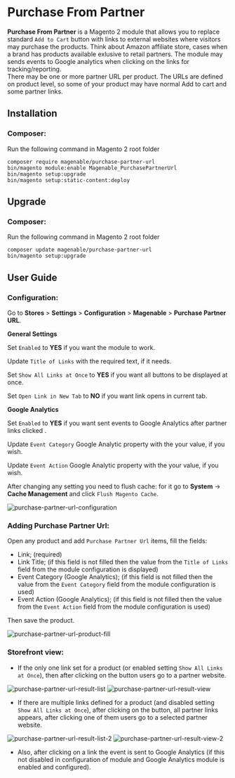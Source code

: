 # Purchase From Partner

**Purchase From Partner** is a Magento 2 module that allows you to replace standard `Add to Cart` button with links to external websites where visitors may purchase the products. Think about Amazon affiliate store, cases when a brand has products available exlusive to retail partners. The module may sends events to Google analytics when clicking on the links for tracking/reporting.<br>
There may be one or more partner URL per product. The URLs are defined on product level, so some of your product may have normal Add to cart and some partner links.


## Installation

### Composer:

Run the following command in Magento 2 root folder

```
composer require magenable/purchase-partner-url
bin/magento module:enable Magenable_PurchasePartnerUrl
bin/magento setup:upgrade
bin/magento setup:static-content:deploy
```
## Upgrade

### Composer:

Run the following command in Magento 2 root folder

```
composer update magenable/purchase-partner-url
bin/magento setup:upgrade
```

## User Guide

### Configuration:

Go to **Stores** > **Settings** > **Configuration** > **Magenable** > **Purchase Partner URL**.

**General Settings**

Set `Enabled` to **YES** if you want the module to work.

Update `Title of Links` with the required text, if it needs.

Set `Show All Links at Once` to **YES** if you want all buttons to be displayed at once.

Set `Open Link in New Tab` to **NO** if you want link opens in current tab.

**Google Analytics**

Set `Enabled` to **YES** if you want sent events to Google Analytics after partner links clicked .

Update `Event Category` Google Analytic property with the your value, if you wish.

Update `Event Action` Google Analytic property with the your value, if you wish.

After changing any setting you need to flush cache: for it go to **System** -> **Cache Management** and click `Flush Magento Cache`.

![purchase-partner-url-configuration](https://user-images.githubusercontent.com/34573954/131064786-b6c17755-596f-47a7-8f68-15c2ff3276bf.png)

### Adding Purchase Partner Url:

Open any product and add `Purchase Partner Url` items, fill the fields:

- Link; (required)
- Link Title; (if this field is not filled then the value from the `Title of Links` field from the module configuration is displayed)
- Event Category (Google Analytics); (if this field is not filled then the value from the `Event Category` field from the module configuration is used)
- Event Action (Google Analytics); (if this field is not filled then the value from the `Event Action` field from the module configuration is used)

Then save the product.

![purchase-partner-url-product-fill](https://user-images.githubusercontent.com/34573954/130890434-4b452349-5170-41f0-8b85-2d72d164ed90.png)

### Storefront view:

- If the only one link set for a product (or enabled setting `Show All Links at Once`), then after clicking on the button users go to a partner website.

![purchase-partner-url-result-list](https://user-images.githubusercontent.com/34573954/131065580-af76c1df-eecd-4007-a67a-cc99ac64d12c.png)
![purchase-partner-url-result-view](https://user-images.githubusercontent.com/34573954/131065583-a9b30954-298e-4ea6-b17b-6f6d1612d657.png)

- If there are multiple links defined for a product (and disabled setting `Show All Links at Once`), after clicking on the button, all partner links appears, after clicking one of them users go to a selected partner website.

![purchase-partner-url-result-list-2](https://user-images.githubusercontent.com/34573954/131065629-91150165-1fec-4419-83e7-97df49cd602e.png)
![purchase-partner-url-result-view-2](https://user-images.githubusercontent.com/34573954/131065635-dd53d9a2-2c06-46d4-9e75-3708e980959d.png)

- Also, after clicking on a link the event is sent to Google Analytics (if this not disabled in configuration of module and Google Analytics module is enabled and configured).
